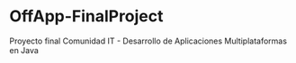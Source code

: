 # OffApp-FinalProject
Proyecto final Comunidad IT - Desarrollo de Aplicaciones Multiplataformas en Java
